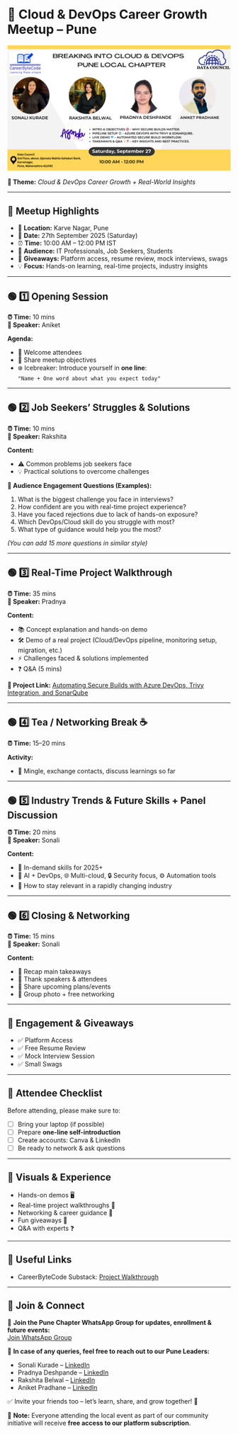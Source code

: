 # 🚀 Cloud & DevOps Career Growth Meetup – Pune

![Breaking into Cloud & DevOps - Pune Local Chapter](./Podcast.png)

**🎯 Theme:** *Cloud & DevOps Career Growth + Real-World Insights*  

---

## 🌟 Meetup Highlights
- 🏢 **Location:** Karve Nagar, Pune  
- 📅 **Date:** 27th September 2025 (Saturday)  
- ⏰ **Time:** 10:00 AM – 12:00 PM IST  
- 👥 **Audience:** IT Professionals, Job Seekers, Students  
- 🎁 **Giveaways:** Platform access, resume review, mock interviews, swags  
- 💡 **Focus:** Hands-on learning, real-time projects, industry insights  

---

## 🟢 1️⃣ Opening Session
**⏰ Time:** 10 mins  
**👤 Speaker:** Aniket  

**Agenda:**
- 👋 Welcome attendees  
- 🎯 Share meetup objectives  
- ❄️ Icebreaker: Introduce yourself in **one line**:  
  `"Name + One word about what you expect today"`

---

## 🟢 2️⃣ Job Seekers’ Struggles & Solutions
**⏰ Time:** 10 mins  
**👤 Speaker:** Rakshita  

**Content:**
- ⚠️ Common problems job seekers face  
- 💡 Practical solutions to overcome challenges  

**💬 Audience Engagement Questions (Examples):**
1. What is the biggest challenge you face in interviews?  
2. How confident are you with real-time project experience?  
3. Have you faced rejections due to lack of hands-on exposure?  
4. Which DevOps/Cloud skill do you struggle with most?  
5. What type of guidance would help you the most?  

*(You can add 15 more questions in similar style)*

---

## 🟢 3️⃣ Real-Time Project Walkthrough
**⏰ Time:** 35 mins  
**👤 Speaker:** Pradnya  

**Content:**
- 📚 Concept explanation and hands-on demo  
- 🛠 Demo of a real project (Cloud/DevOps pipeline, monitoring setup, migration, etc.)  
- ⚡ Challenges faced & solutions implemented  
- ❓ Q&A (5 mins)  

**🔗 Project Link:** [Automating Secure Builds with Azure DevOps, Trivy Integration, and SonarQube](https://careerbytecode.substack.com/p/automating-secure-builds-with-azure-devops-trivy-integration-and-sonarqube)

---

## 🟢 4️⃣ Tea / Networking Break ☕
**⏰ Time:** 15–20 mins  

**Activity:**
- 🤝 Mingle, exchange contacts, discuss learnings so far  

---

## 🟢 5️⃣ Industry Trends & Future Skills + Panel Discussion
**⏰ Time:** 20 mins  
**👤 Speaker:** Sonali  

**Content:**
- 🔮 In-demand skills for 2025+  
- 🤖 AI + DevOps, 🌐 Multi-cloud, 🔒 Security focus, ⚙️ Automation tools  
- 📌 How to stay relevant in a rapidly changing industry  

---

## 🟢 6️⃣ Closing & Networking
**⏰ Time:** 15 mins  
**👤 Speaker:** Sonali  

**Content:**
- 📝 Recap main takeaways  
- 🙏 Thank speakers & attendees  
- 📢 Share upcoming plans/events  
- 📸 Group photo + free networking  

---

## 🎁 Engagement & Giveaways
- ✅ Platform Access  
- ✅ Free Resume Review  
- ✅ Mock Interview Session  
- ✅ Small Swags  

---

## 📝 Attendee Checklist
Before attending, please make sure to:  
- [ ] Bring your laptop (if possible)  
- [ ] Prepare **one-line self-introduction**  
- [ ] Create accounts: Canva & LinkedIn  
- [ ] Be ready to network & ask questions  

---

## 📸 Visuals & Experience
- Hands-on demos 🖥️  
- Real-time project walkthroughs 🔧  
- Networking & career guidance 🤝  
- Fun giveaways 🎁  
- Q&A with experts ❓  

---

## 🔗 Useful Links
- CareerByteCode Substack: [Project Walkthrough](https://careerbytecode.substack.com/p/automating-secure-builds-with-azure-devops-trivy-integration-and-sonarqube)

---

## 🔗 Join & Connect  

🔗 **Join the Pune Chapter WhatsApp Group for updates, enrollment & future events:**  
[Join WhatsApp Group](https://chat.whatsapp.com/GBWWMIWEzdq1PtzSk7ZF23)  

🙋 **In case of any queries, feel free to reach out to our Pune Leaders:**  
- Sonali Kurade – [LinkedIn](https://www.linkedin.com/in/techopsbysonali/)  
- Pradnya Deshpande – [LinkedIn](https://www.linkedin.com/in/pradnyadeshpande10/)  
- Rakshita Belwal – [LinkedIn](https://www.linkedin.com/in/rakshitabelwal/)  
- Aniket Pradhane – [LinkedIn](https://www.linkedin.com/in/aniket-pradhane-15399780/)  

✅ Invite your friends too – let’s learn, share, and grow together! 🌟  

📌 **Note:** Everyone attending the local event as part of our community initiative will receive **free access to our platform subscription**.  

